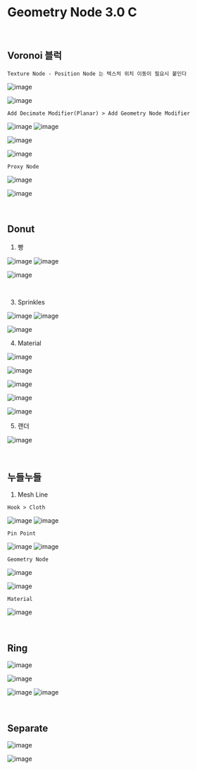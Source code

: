 Geometry Node 3.0 C
===================

<br>

Voronoi 블럭 
-------------

`Texture Node - Position Node 는 텍스처 위치 이동이 필요시 붙인다`

![image](https://user-images.githubusercontent.com/30430227/139760382-03e3cf10-3b27-4ce6-bf38-b8ea370dc383.png)

![image](https://user-images.githubusercontent.com/30430227/139760465-aa2bfcfd-b5c9-4322-b443-efc618f4c383.png)

`Add Decimate Modifier(Planar) > Add Geometry Node Modifier`

![image](https://user-images.githubusercontent.com/30430227/149057732-24b37e97-ff3b-4522-8286-d4868b732b0e.png)
![image](https://user-images.githubusercontent.com/30430227/149057763-703f8c6b-1054-43bc-b386-fc31faa345ff.png)

![image](https://user-images.githubusercontent.com/30430227/149057790-9d04dc61-7d18-4b13-8b51-219d30cf5c44.png)

![image](https://user-images.githubusercontent.com/30430227/149057843-0c8ebe29-a77c-4fb6-8c18-68896afcd091.png)

`Proxy Node`

![image](https://user-images.githubusercontent.com/30430227/149058098-dc982c75-2bb6-4ddc-89d9-e13235c64a28.png)

![image](https://user-images.githubusercontent.com/30430227/149058148-6e3920bd-0e84-4005-a197-28f8970ca13e.png)

<br>

Donut
---------

1. 빵 

![image](https://user-images.githubusercontent.com/30430227/139837216-7918dcf0-ce7e-401f-b2d7-36f9289c7f60.png)
![image](https://user-images.githubusercontent.com/30430227/139837307-e26f5e98-111d-4506-bc36-d623eb94f74a.png)

![image](https://user-images.githubusercontent.com/30430227/149062393-32fdb735-0eb2-4813-aae9-166f560e0682.png)

<br>

3. Sprinkles

![image](https://user-images.githubusercontent.com/30430227/139843378-1c60c46c-a27e-4d16-a517-a585d8a44a36.png)
![image](https://user-images.githubusercontent.com/30430227/139843566-d5c90649-1615-4d70-967c-fda9054b552a.png)

![image](https://user-images.githubusercontent.com/30430227/149063203-2e279684-0c31-4730-a21e-c752fc8245a5.png)

4. Material

![image](https://user-images.githubusercontent.com/30430227/139843934-053f2b7d-cf52-45bd-86e4-33c845e5b099.png)

![image](https://user-images.githubusercontent.com/30430227/139844365-c4ed356d-04ab-4dc6-92e1-9b675e0ed1c4.png)

![image](https://user-images.githubusercontent.com/30430227/139844393-ca19ea8c-e6c3-473c-a108-231caa4488c0.png)

![image](https://user-images.githubusercontent.com/30430227/139845381-3624191e-6f7c-4143-a9ed-a51396967695.png)

![image](https://user-images.githubusercontent.com/30430227/139845537-3f440007-069e-4721-8208-e91fd01ee285.png)

5. 랜더

![image](https://user-images.githubusercontent.com/30430227/139845715-33d8ee0f-d5bb-484d-aa2b-9c1ca0db0c2a.png)

<br>

누들누들 
---------

1. Mesh Line

`Hook > Cloth`

![image](https://user-images.githubusercontent.com/30430227/139947444-312b0bae-1f35-4d23-8370-63d62cc41879.png)
![image](https://user-images.githubusercontent.com/30430227/139947641-c2e91028-3433-4814-93a3-f21d79c19448.png)

`Pin Point`

![image](https://user-images.githubusercontent.com/30430227/139947513-2327578a-d3f5-4437-93d7-78634fde02b8.png)
![image](https://user-images.githubusercontent.com/30430227/139947584-bd873bfd-8f3b-4152-9f63-2735e6fdd4c7.png)

`Geometry Node`

![image](https://user-images.githubusercontent.com/30430227/149064886-f7c86014-7690-44ca-ac9e-2f162ed00005.png)

![image](https://user-images.githubusercontent.com/30430227/149064918-8a217843-63d8-48fe-a583-1898592c0c16.png)

`Material`

![image](https://user-images.githubusercontent.com/30430227/149065039-af5b4896-eebb-49f3-8f89-12bd6cda0dc3.png)

<br>

Ring
-----

![image](https://user-images.githubusercontent.com/30430227/140256780-ad8493a4-5662-4288-b671-4e57bf4c8631.png)

![image](https://user-images.githubusercontent.com/30430227/140256756-a4ced21a-8b77-4da6-9179-d235b86815fd.png)

![image](https://user-images.githubusercontent.com/30430227/140256867-49a0ae66-3b09-4257-aaa3-241de463128e.png)
![image](https://user-images.githubusercontent.com/30430227/140256892-b50d93aa-a9f4-48f2-a5b3-1dd9822a0f63.png)

<br>

Separate
-------------

![image](https://user-images.githubusercontent.com/30430227/141681253-785e1b27-d7e8-41ba-a2fe-1c51b145f2dd.png)

![image](https://user-images.githubusercontent.com/30430227/141681262-254b53bc-86a9-471e-90f7-f0e807e6af65.png)




